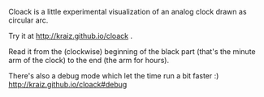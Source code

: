 Cloack is a little experimental visualization of an analog clock drawn as circular arc.

Try it at http://kraiz.github.io/cloack .

Read it from the (clockwise) beginning of the black part (that's the minute arm of the clock)
to the end (the arm for hours).

There's also a debug mode which let the time run a bit faster :)
http://kraiz.github.io/cloack#debug